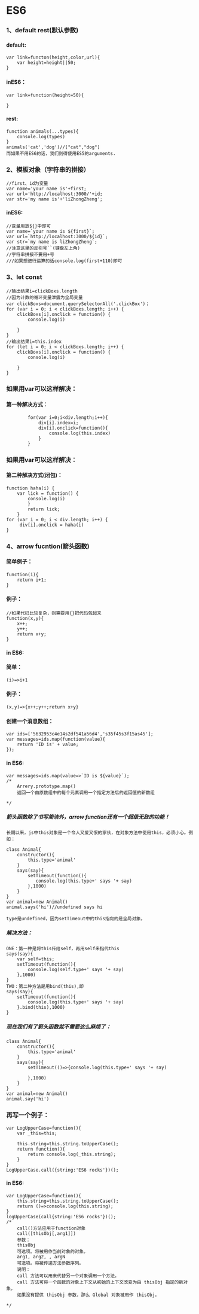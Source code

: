 # ES6
### 1、default rest(默认参数)
#### default:
    var link=functon(height,color,url){
        var height=height||50;
    }
#### inES6：
    var link=function(height=50){
        
    }
#### rest:
    function animals(...types){
        console.log(types)
    }
    animals('cat','dog')//["cat","dog"]
    而如果不用ES6的话，我们则得使用ES5的arguments.
### 2、模板对象（字符串的拼接）
    //first、id为变量
    var name='your name is'+first;
    var url='http://localhost:3000/'+id;
    var str='my name is'+'liZhongZheng';
#### inES6:
    //变量用放${}中即可
    var name=`your name is ${first}`;
    var url=`http://localhost:3000/${id}`;
    var str=`my name is liZhongZheng`;
    //注意这里的反引号``(键盘左上角)
    //字符串拼接不要用+号
    ///如果想进行运算的话console.log(first+110)即可

### 3、let const






    //输出结果i=clickBoxs.length
    //因为计数的循环变量泄露为全局变量
	var clickBoxs=document.querySelectorAll('.clickBox')；
	for (var i = 0; i < clickBoxs.length; i++) {
		clickBoxs[i].onclick = function() {
			console.log(i)
			
		}
	}
	//输出结果i=this.index
	for (let i = 0; i < clickBoxs.length; i++) {
		clickBoxs[i].onclick = function() {
			console.log(i)
			
		}
	}




### 如果用var可以这样解决：

#### 第一种解决方式：

			for(var i=0;i<div.length;i++){
				div[i].index=i;
				div[i].onclick=function(){
					console.log(this.index)
				}
			}




### 如果用var可以这样解决：
#### 第二种解决方式(闭包)：

    function haha(i) {
        var lick = function() {
        	console.log(i)
        	}
        	return lick;
        }
    for (var i = 0; i < div.length; i++) {
         div[i].onclick = haha(i)
    }
    
</script>

### 4、arrow fucntion(箭头函数)
#### 简单例子：
    function(i){
        return i+1;
    }
#### 例子：
    //如果代码比较复杂，则需要用{}把代码包起来
    function(x,y){
        x++;
        y++;
        return x+y;
    }
#### in ES6:
#### 简单：
    (i)=>i+1
#### 例子：
    (x,y)=>{x++;y++;return x+y}
    
#### 创建一个消息数组：
    var ids=['5632953c4e14s2df541a56d4','s35f45s3f15as45'];
    var messages=ids.map(function(value){
        return 'ID is' + value;
    });
#### in ES6:
    var messages=ids.map(value=>`ID is ${value}`);
    /*
        Arrery.prototype.map()
        返回一个由原数组中的每个元素调用一个指定方法后的返回值的新数组
        
    */
##### 箭头函数除了书写简洁外，arrow function还有一个超级无敌的功能！
    长期以来，js中this对象是一个令人又爱又恨的家伙，在对象方法中使用this，必须小心。例如：

    class Animal{
        constructor(){
            this.type='animal'
        }
        says(say){
            setTimeout(function(){
               console.log(this.type+' says '+ say)
            },1000)
        }
    }
    var animal=new Animal()
    animal.says('hi')//undefined says hi
    
    type是undefined，因为setTimeout中的this指向的是全局对象。
##### 解决方法：
    ONE：第一种是将this传给self，再用self来指代this
    says(say){
        var self=this;
        setTimeout(function(){
            console.log(self.type+' says '+ say)
        },1000)
    }
    TWO：第二种方法是用bind(this),即
    says(say){
        setTimeout(function(){
            console.log(this.type+' says '+ say)
        }.bind(this),1000)
    }
##### 现在我们有了箭头函数就不需要这么麻烦了：
    class Animal{
        constructor(){
            this.type='animal'
        }
        says(say){
            setTimeout(()=>{console.log(this.type+' says '+ say)
                
            },1000)
        }
    }
    var animal=new Animal()
    animal.say('hi')
### 再写一个例子：
    var LogUpperCase=function(){
        var _this=this;
        
        this.string=this.string.toUpperCase();
        return function(){
            return console.log(_this.string);
        }
    }
    LogUpperCase.call({string:'ES6 rocks'})();
#### in ES6:
    
    var LogUpperCase=function(){
        this.string=this.string.toUpperCase();
        return ()=>console.log(this.string);
    }
    logUpperCase(call{string:'ES6 rocks'})();
    /*
        call()方法应用于function对象
        call([thisObj[,arg1]])
        参数：
        thisObj
        可选项。将被用作当前对象的对象。 
        arg1, arg2, , argN 
        可选项。将被传递方法参数序列。 
        说明：
        call 方法可以用来代替另一个对象调用一个方法。
        call 方法可将一个函数的对象上下文从初始的上下文改变为由 thisObj 指定的新对象。
        如果没有提供 thisObj 参数，那么 Global 对象被用作 thisObj。
    
    */
    